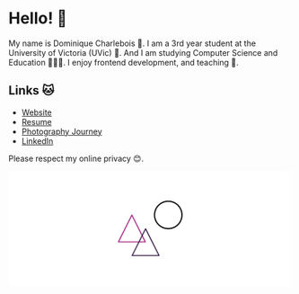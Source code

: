# Hello! 🎉

My name is Dominique Charlebois 🤠. I am a 3rd year student at the University of Victoria (UVic) 🏫. And I am studying Computer Science and Education 🤖👩‍🏫. I enjoy frontend development, and teaching 🥳.

## Links 🐱

* [Website](http://dominiquecharlebois.com/ "Website")
* [Resume](http://dominiquecharlebois.com/resume "Resume")
* [Photography Journey](https://tookapic.com/flytewizard "Photography Journey")
* [LinkedIn](https://www.linkedin.com/in/dominiquecharlebois/ "LinkedIn")

Please respect my online privacy 😊.

<img src="./footer.png">
